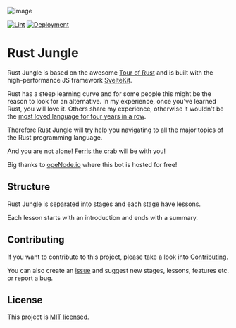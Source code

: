 ![image](https://user-images.githubusercontent.com/20150243/118312159-3f79d880-b4f1-11eb-9ee3-5e67f406bf55.png)

[![Lint](https://github.com/Zerotask/rust-jungle/actions/workflows/lint.yml/badge.svg?branch=main)](https://github.com/Zerotask/rust-jungle/actions/workflows/lint.yml)
[![Deployment](https://github.com/Zerotask/rust-jungle/actions/workflows/deployment.yml/badge.svg?branch=main)](https://github.com/Zerotask/rust-jungle/actions/workflows/deployment.yml)

# Rust Jungle

Rust Jungle is based on the awesome [Tour of Rust](https://github.com/richardanaya/tour_of_rust)
and is built with the high-performance JS framework [SvelteKit](https://github.com/sveltejs/kit).

Rust has a steep learning curve and for some people this might be the reason to look for an alternative.
In my experience, once you've learned Rust, you will love it. Others share my experience, otherwise
it wouldn't be the [most loved language for four years in a row](https://stackoverflow.blog/2020/01/20/what-is-rust-and-why-is-it-so-popular/).

Therefore Rust Jungle will try help you navigating to all the major topics of the Rust programming language.

And you are not alone! [Ferris the crab](https://www.rustacean.net/) will be with you!

Big thanks to [opeNode.io](https://www.openode.io/) where this bot is hosted for free!

## Structure

Rust Jungle is separated into stages and each stage have lessons.

Each lesson starts with an introduction and ends with a summary.

## Contributing

If you want to contribute to this project, please take a look into [Contributing](./CONTRIBUTING.md).

You can also create an [issue](https://github.com/Zerotask/vscode-rust-extension-pack/issues/new) and suggest
new stages, lessons, features etc. or report a bug.

## License

This project is [MIT licensed](https://github.com/Zerotask/rust-jungle/blob/main/LICENSE).
